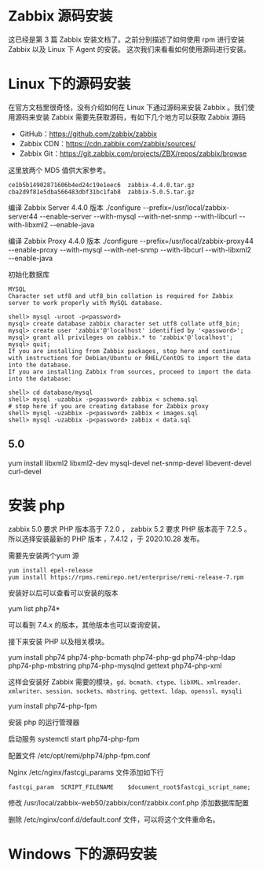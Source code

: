 # Zabbix 源码安装

这已经是第 3 篇 Zabbix 安装文档了。之前分别描述了如何使用 rpm 进行安装Zabbix 以及 Linux 下 Agent 的安装。 这次我们来看看如何使用源码进行安装。

# Linux 下的源码安装

在官方文档里很奇怪，没有介绍如何在 Linux 下通过源码来安装 Zabbix 。我们使用源码来安装 Zabbix 需要先获取源码，有如下几个地方可以获取 Zabbix 源码

* GitHub：https://github.com/zabbix/zabbix 
* Zabbix CDN：https://cdn.zabbix.com/zabbix/sources/ 
* Zabbix Git：https://git.zabbix.com/projects/ZBX/repos/zabbix/browse 


这里放两个 MD5 值供大家参考。
```md5
ce1b5b14902871606b4ed24c19e1eec6  zabbix-4.4.0.tar.gz
cba2d9f81e5dba566483dbf31bc1fab8  zabbix-5.0.5.tar.gz
```



编译 Zabbix Server 4.4.0 版本
./configure --prefix=/usr/local/zabbix-server44 --enable-server --with-mysql --with-net-snmp --with-libcurl --with-libxml2 --enable-java

编译 Zabbix Proxy 4.4.0 版本
./configure --prefix=/usr/local/zabbix-proxy44 --enable-proxy --with-mysql --with-net-snmp --with-libcurl --with-libxml2 --enable-java

初始化数据库

```
MYSQL
Character set utf8 and utf8_bin collation is required for Zabbix server to work properly with MySQL database.

shell> mysql -uroot -p<password>
mysql> create database zabbix character set utf8 collate utf8_bin;
mysql> create user 'zabbix'@'localhost' identified by '<password>';
mysql> grant all privileges on zabbix.* to 'zabbix'@'localhost';
mysql> quit;
If you are installing from Zabbix packages, stop here and continue with instructions for Debian/Ubuntu or RHEL/CentOS to import the data into the database.
If you are installing Zabbix from sources, proceed to import the data into the database:

shell> cd database/mysql
shell> mysql -uzabbix -p<password> zabbix < schema.sql
# stop here if you are creating database for Zabbix proxy
shell> mysql -uzabbix -p<password> zabbix < images.sql
shell> mysql -uzabbix -p<password> zabbix < data.sql

```

## 5.0

yum install libxml2 libxml2-dev mysql-devel net-snmp-devel libevent-devel curl-devel 




# 安装 php 

zabbix 5.0 要求 PHP 版本高于 7.2.0 ，
zabbix 5.2 要求 PHP 版本高于 7.2.5 。
所以选择安装最新的 PHP 版本 ，7.4.12 ，于 2020.10.28 发布。

需要先安装两个yum 源

```
yum install epel-release
yum install https://rpms.remirepo.net/enterprise/remi-release-7.rpm
```

安装好以后可以查看可以安装的版本

yum list php74* 

可以看到 7.4.x 的版本，其他版本也可以查询安装。

接下来安装 PHP 以及相关模块。

yum install php74  php74-php-bcmath php74-php-gd php74-php-ldap php74-php-mbstring php74-php-mysqlnd gettext php74-php-xml 

这样会安装好 Zabbix 需要的模块，`gd、bcmath、ctype、libXML、xmlreader、xmlwriter、session、sockets、mbstring、gettext、ldap、openssl、mysqli`


yum install php74-php-fpm 

安装 php 的运行管理器

启动服务 systemctl start php74-php-fpm 

配置文件 /etc/opt/remi/php74/php-fpm.conf

Nginx  /etc/nginx/fastcgi_params 文件添加如下行

```
fastcgi_param  SCRIPT_FILENAME    $document_root$fastcgi_script_name;
```

修改 /usr/local/zabbix-web50/zabbix/conf/zabbix.conf.php 添加数据库配置


删除 /etc/nginx/conf.d/default.conf 文件，可以将这个文件重命名。






# Windows 下的源码安装



